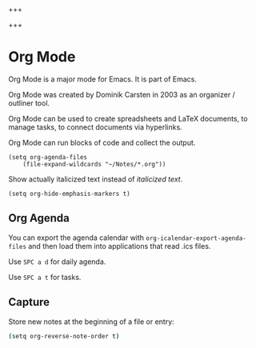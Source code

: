 
+++

+++
# Org Mode

Org Mode is a major mode for Emacs. It is part of Emacs.

Org Mode was created by Dominik Carsten in 2003 as an organizer / outliner tool.

Org Mode can be used to create spreadsheets and LaTeX documents, to manage tasks, to connect documents via hyperlinks.

Org Mode can run blocks of code and collect the output.

```elisp
(setq org-agenda-files
    (file-expand-wildcards "~/Notes/*.org"))
```

Show actually italicized text instead of _italicized text_.

```elisp
(setq org-hide-emphasis-markers t)
```

## Org Agenda

You can export the agenda calendar with `org-icalendar-export-agenda-files` and then load them into applications that read .ics files.

Use `SPC a d` for daily agenda.

Use `SPC a t` for tasks.

## Capture

Store new notes at the beginning of a file or entry:

```bash
(setq org-reverse-note-order t)
```

